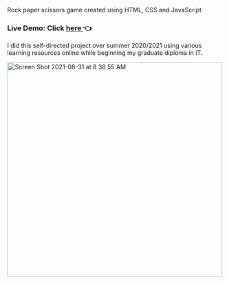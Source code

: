 Rock paper scissors game created using HTML, CSS and JavaScript

<h3>
  Live Demo: Click <a href="https://jonathan653.github.io/rock-paper-scissors/">here </a> 👈
</h3>

I did this self-directed project over summer 2020/2021 using various learning resources online while beginning my graduate diploma in IT.

<img width="500" alt="Screen Shot 2021-08-31 at 8 38 55 AM" src="https://user-images.githubusercontent.com/81852222/131402343-3ee64131-d8c3-42f2-90ae-0b806cb2c24a.png">

